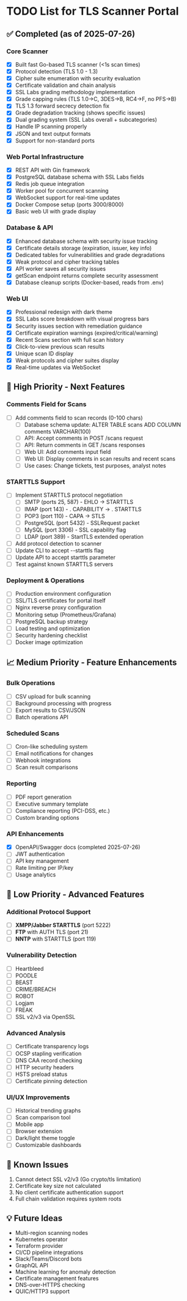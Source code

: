 # TODO List for TLS Scanner Portal

## ✅ Completed (as of 2025-07-26)

### Core Scanner
- [x] Built fast Go-based TLS scanner (<1s scan times)
- [x] Protocol detection (TLS 1.0 - 1.3)
- [x] Cipher suite enumeration with security evaluation
- [x] Certificate validation and chain analysis
- [x] SSL Labs grading methodology implementation
- [x] Grade capping rules (TLS 1.0→C, 3DES→B, RC4→F, no PFS→B)
- [x] TLS 1.3 forward secrecy detection fix
- [x] Grade degradation tracking (shows specific issues)
- [x] Dual grading system (SSL Labs overall + subcategories)
- [x] Handle IP scanning properly
- [x] JSON and text output formats
- [x] Support for non-standard ports

### Web Portal Infrastructure
- [x] REST API with Gin framework
- [x] PostgreSQL database schema with SSL Labs fields
- [x] Redis job queue integration
- [x] Worker pool for concurrent scanning
- [x] WebSocket support for real-time updates
- [x] Docker Compose setup (ports 3000/8000)
- [x] Basic web UI with grade display

### Database & API
- [x] Enhanced database schema with security issue tracking
- [x] Certificate details storage (expiration, issuer, key info)
- [x] Dedicated tables for vulnerabilities and grade degradations
- [x] Weak protocol and cipher tracking tables
- [x] API worker saves all security issues
- [x] getScan endpoint returns complete security assessment
- [x] Database cleanup scripts (Docker-based, reads from .env)

### Web UI
- [x] Professional redesign with dark theme
- [x] SSL Labs score breakdown with visual progress bars
- [x] Security issues section with remediation guidance
- [x] Certificate expiration warnings (expired/critical/warning)
- [x] Recent Scans section with full scan history
- [x] Click-to-view previous scan results
- [x] Unique scan ID display
- [x] Weak protocols and cipher suites display
- [x] Real-time updates via WebSocket

## 🚀 High Priority - Next Features

### Comments Field for Scans
- [ ] Add comments field to scan records (0-100 chars)
  - [ ] Database schema update: ALTER TABLE scans ADD COLUMN comments VARCHAR(100)
  - [ ] API: Accept comments in POST /scans request
  - [ ] API: Return comments in GET /scans responses
  - [ ] Web UI: Add comments input field
  - [ ] Web UI: Display comments in scan results and recent scans
  - [ ] Use cases: Change tickets, test purposes, analyst notes

### STARTTLS Support
- [ ] Implement STARTTLS protocol negotiation
  - [ ] SMTP (ports 25, 587) - EHLO → STARTTLS
  - [ ] IMAP (port 143) - . CAPABILITY → . STARTTLS
  - [ ] POP3 (port 110) - CAPA → STLS
  - [ ] PostgreSQL (port 5432) - SSLRequest packet
  - [ ] MySQL (port 3306) - SSL capability flag
  - [ ] LDAP (port 389) - StartTLS extended operation
- [ ] Add protocol detection to scanner
- [ ] Update CLI to accept --starttls flag
- [ ] Update API to accept starttls parameter
- [ ] Test against known STARTTLS servers

### Deployment & Operations
- [ ] Production environment configuration
- [ ] SSL/TLS certificates for portal itself
- [ ] Nginx reverse proxy configuration
- [ ] Monitoring setup (Prometheus/Grafana)
- [ ] PostgreSQL backup strategy
- [ ] Load testing and optimization
- [ ] Security hardening checklist
- [ ] Docker image optimization

## 📈 Medium Priority - Feature Enhancements

### Bulk Operations
- [ ] CSV upload for bulk scanning
- [ ] Background processing with progress
- [ ] Export results to CSV/JSON
- [ ] Batch operations API

### Scheduled Scans
- [ ] Cron-like scheduling system
- [ ] Email notifications for changes
- [ ] Webhook integrations
- [ ] Scan result comparisons

### Reporting
- [ ] PDF report generation
- [ ] Executive summary template
- [ ] Compliance reporting (PCI-DSS, etc.)
- [ ] Custom branding options

### API Enhancements
- [x] OpenAPI/Swagger docs (completed 2025-07-26)
- [ ] JWT authentication
- [ ] API key management
- [ ] Rate limiting per IP/key
- [ ] Usage analytics

## 🔧 Low Priority - Advanced Features

### Additional Protocol Support
- [ ] **XMPP/Jabber STARTTLS** (port 5222)
- [ ] **FTP** with AUTH TLS (port 21)
- [ ] **NNTP** with STARTTLS (port 119)

### Vulnerability Detection
- [ ] Heartbleed
- [ ] POODLE
- [ ] BEAST
- [ ] CRIME/BREACH
- [ ] ROBOT
- [ ] Logjam
- [ ] FREAK
- [ ] SSL v2/v3 via OpenSSL

### Advanced Analysis
- [ ] Certificate transparency logs
- [ ] OCSP stapling verification
- [ ] DNS CAA record checking
- [ ] HTTP security headers
- [ ] HSTS preload status
- [ ] Certificate pinning detection

### UI/UX Improvements
- [ ] Historical trending graphs
- [ ] Scan comparison tool
- [ ] Mobile app
- [ ] Browser extension
- [ ] Dark/light theme toggle
- [ ] Customizable dashboards

## 🐛 Known Issues

1. Cannot detect SSL v2/v3 (Go crypto/tls limitation)
2. Certificate key size not calculated
3. No client certificate authentication support
4. Full chain validation requires system roots

## 💡 Future Ideas

- Multi-region scanning nodes
- Kubernetes operator
- Terraform provider
- CI/CD pipeline integrations
- Slack/Teams/Discord bots
- GraphQL API
- Machine learning for anomaly detection
- Certificate management features
- DNS-over-HTTPS checking
- QUIC/HTTP3 support